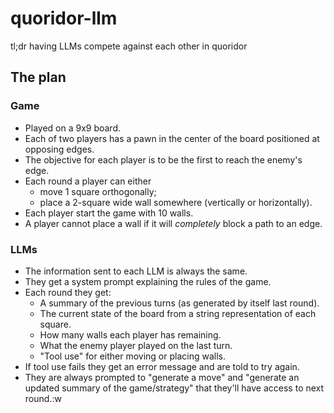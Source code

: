 # quoridor-llm

tl;dr having LLMs compete against each other in quoridor

## The plan

### Game

- Played on a 9x9 board.
- Each of two players has a pawn in the center of the board positioned at opposing edges.
- The objective for each player is to be the first to reach the enemy's edge.
- Each round a player can either
  - move 1 square orthogonally;
  - place a 2-square wide wall somewhere (vertically or horizontally).
- Each player start the game with 10 walls.
- A player cannot place a wall if it will _completely_ block a path to an edge.

### LLMs

- The information sent to each LLM is always the same.
- They get a system prompt explaining the rules of the game.
- Each round they get:
  - A summary of the previous turns (as generated by itself last round).
  - The current state of the board from a string representation of each square.
  - How many walls each player has remaining.
  - What the enemy player played on the last turn.
  - "Tool use" for either moving or placing walls.
- If tool use fails they get an error message and are told to try again.
- They are always prompted to "generate a move" and "generate an updated summary of the
  game/strategy" that they'll have access to next round.:w
